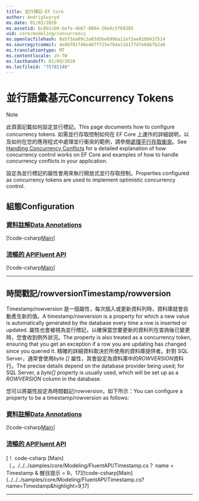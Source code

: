 ```yaml
---
title: 並行標記-EF Core
author: AndriySvyryd
ms.date: 01/03/2020
ms.assetid: bc8b1cb0-befe-4b67-8004-26e6c5f69385
uid: core/modeling/concurrency
ms.openlocfilehash: 8a5f3aa09c2a83d5be0998a11ef2ee8100437514
ms.sourcegitcommit: 4e86f01740e407ff25e704a11b1f7d7e66bfb2a6
ms.translationtype: MT
ms.contentlocale: zh-TW
ms.lasthandoff: 01/09/2020
ms.locfileid: "75781140"
---
```

# <a name="concurrency-tokens"></a><span data-ttu-id="f92c9-102">並行語彙基元</span><span class="sxs-lookup"><span data-stu-id="f92c9-102">Concurrency Tokens</span></span>

> [!NOTE]
> <span data-ttu-id="f92c9-103">此頁面記載如何設定並行標記。</span><span class="sxs-lookup"><span data-stu-id="f92c9-103">This page documents how to configure concurrency tokens.</span></span> <span data-ttu-id="f92c9-104">如需並行存取控制如何在 EF Core 上運作的詳細說明，以及如何在您的應用程式中處理並行衝突的範例，請參閱[處理平行存取衝突](../saving/concurrency.md)。</span><span class="sxs-lookup"><span data-stu-id="f92c9-104">See [Handling Concurrency Conflicts](../saving/concurrency.md) for a detailed explanation of how concurrency control works on EF Core and examples of how to handle concurrency conflicts in your application.</span></span>

<span data-ttu-id="f92c9-105">設定為並行標記的屬性會用來執行開放式並行存取控制。</span><span class="sxs-lookup"><span data-stu-id="f92c9-105">Properties configured as concurrency tokens are used to implement optimistic concurrency control.</span></span>

## <a name="configuration"></a><span data-ttu-id="f92c9-106">組態</span><span class="sxs-lookup"><span data-stu-id="f92c9-106">Configuration</span></span>

### <a name="data-annotationstabdata-annotations"></a>[<span data-ttu-id="f92c9-107">資料註解</span><span class="sxs-lookup"><span data-stu-id="f92c9-107">Data Annotations</span></span>](#tab/data-annotations)

[!code-csharp[Main](../../../samples/core/Modeling/DataAnnotations/Concurrency.cs?name=Concurrency&highlight=5)]

### <a name="fluent-apitabfluent-api"></a>[<span data-ttu-id="f92c9-108">流暢的 API</span><span class="sxs-lookup"><span data-stu-id="f92c9-108">Fluent API</span></span>](#tab/fluent-api)

[!code-csharp[Main](../../../samples/core/Modeling/FluentAPI/Concurrency.cs?name=Concurrency&highlight=5)]

***

## <a name="timestamprowversion"></a><span data-ttu-id="f92c9-109">時間戳記/rowversion</span><span class="sxs-lookup"><span data-stu-id="f92c9-109">Timestamp/rowversion</span></span>

<span data-ttu-id="f92c9-110">Timestamp/rowversion 是一個屬性，每次插入或更新資料列時，資料庫就會自動產生新的值。</span><span class="sxs-lookup"><span data-stu-id="f92c9-110">A timestamp/rowversion is a property for which a new value is automatically generated by the database every time a row is inserted or updated.</span></span> <span data-ttu-id="f92c9-111">屬性也會被視為並行標記，以確保當您要更新的資料列在查詢後已變更時，您會收到例外狀況。</span><span class="sxs-lookup"><span data-stu-id="f92c9-111">The property is also treated as a concurrency token, ensuring that you get an exception if a row you are updating has changed since you queried it.</span></span> <span data-ttu-id="f92c9-112">精確的詳細資料取決於所使用的資料庫提供者。針對 SQL Server，通常會使用*byte []* 屬性，其會設定為資料庫中的*ROWVERSION*資料行。</span><span class="sxs-lookup"><span data-stu-id="f92c9-112">The precise details depend on the database provider being used; for SQL Server, a *byte[]* property is usually used, which will be set up as a *ROWVERSION* column in the database.</span></span>

<span data-ttu-id="f92c9-113">您可以將屬性設定為時間戳記/rowversion，如下所示：</span><span class="sxs-lookup"><span data-stu-id="f92c9-113">You can configure a property to be a timestamp/rowversion as follows:</span></span>

### <a name="data-annotationstabdata-annotations"></a>[<span data-ttu-id="f92c9-114">資料註解</span><span class="sxs-lookup"><span data-stu-id="f92c9-114">Data Annotations</span></span>](#tab/data-annotations)

[!code-csharp[Main](../../../samples/core/Modeling/DataAnnotations/Timestamp.cs?name=Timestamp&highlight=7)]

### <a name="fluent-apitabfluent-api"></a>[<span data-ttu-id="f92c9-115">流暢的 API</span><span class="sxs-lookup"><span data-stu-id="f92c9-115">Fluent API</span></span>](#tab/fluent-api)

<span data-ttu-id="f92c9-116">[！ code-csharp [Main] （.。/../../samples/core/Modeling/FluentAPI/Timestamp.cs？ name = Timestamp & 醒目提示 = 9，17]</span><span class="sxs-lookup"><span data-stu-id="f92c9-116">[!code-csharp[Main](../../../samples/core/Modeling/FluentAPI/Timestamp.cs?name=Timestamp&highlight=9,17]</span></span>

***
